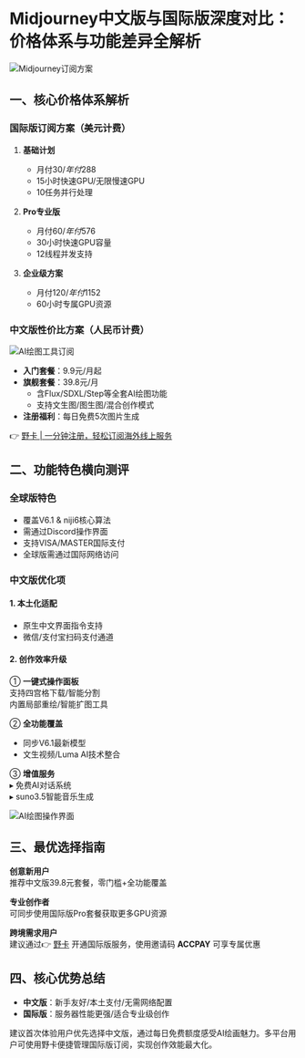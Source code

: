 # Midjourney中文版与国际版深度对比：价格体系与功能差异全解析

![Midjourney订阅方案](https://bbtdd.com/wp-content/uploads/img/394222357352596.webp_q520)

## 一、核心价格体系解析

### 国际版订阅方案（美元计费）
1. **基础计划**  
   - 月付$30/年付$288  
   - 15小时快速GPU/无限慢速GPU  
   - 10任务并行处理  

2. **Pro专业版**  
   - 月付$60/年付$576  
   - 30小时快速GPU容量  
   - 12线程并发支持  

3. **企业级方案**  
   - 月付$120/年付$1152  
   - 60小时专属GPU资源  

### 中文版性价比方案（人民币计费）
![AI绘图工具订阅](https://bbtdd.com/wp-content/uploads/img/9975263973.webp_q520)

- **入门套餐**：9.9元/月起
- **旗舰套餐**：39.8元/月
  - 含Flux/SDXL/Step等全套AI绘图功能
  - 支持文生图/图生图/混合创作模式
- **注册福利**：每日免费5次图片生成

👉 [野卡 | 一分钟注册，轻松订阅海外线上服务](https://bbtdd.com/yeka)

## 二、功能特色横向测评

### 全球版特色
- 覆盖V6.1 & niji6核心算法
- 需通过Discord操作界面
- 支持VISA/MASTER国际支付
- 全球版需通过国际网络访问

### 中文版优化项
#### 1. 本土化适配
- 原生中文界面指令支持
- 微信/支付宝扫码支付通道

#### 2. 创作效率升级
① **一键式操作面板**  
  支持四宫格下载/智能分割  
  内置局部重绘/智能扩图工具  

② **全功能覆盖**  
  - 同步V6.1最新模型  
  - 文生视频/Luma AI技术整合  

③ **增值服务**  
  ▸ 免费AI对话系统  
  ▸ suno3.5智能音乐生成  

![AI绘图操作界面](https://bbtdd.com/wp-content/uploads/img/9550167986.webp_q520)

## 三、最优选择指南

**创意新用户**  
推荐中文版39.8元套餐，零门槛+全功能覆盖  

**专业创作者**  
可同步使用国际版Pro套餐获取更多GPU资源  

**跨境需求用户**  
建议通过👉 [野卡](https://bbtdd.com/yeka) 开通国际版服务，使用邀请码 **ACCPAY** 可享专属优惠

## 四、核心优势总结
- **中文版**：新手友好/本土支付/无需网络配置
- **国际版**：服务器性能更强/适合专业级创作
 
建议首次体验用户优先选择中文版，通过每日免费额度感受AI绘画魅力。多平台用户可使用野卡便捷管理国际版订阅，实现创作效能最大化。